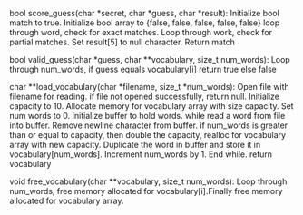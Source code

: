 bool score_guess(char *secret, char *guess, char *result): Initialize bool match to true. Initialize bool array to {false, false, false, false, false} loop through word, check for exact matches. Loop through work, check for partial matches. Set result[5] to null character. Return match

bool valid_guess(char *guess, char **vocabulary, size_t num_words): Loop through num_words, if guess equals vocabulary[i] return true else false

char **load_vocabulary(char *filename, size_t *num_words): Open file with filename for reading. if file not opened successfully, return null. Initialize capacity to 10. Allocate memory for vocabulary array with size capacity. Set num words to 0. Initialize buffer to hold words. while read a word from file into buffer. Remove newline character from buffer. if num_words is greater than or equal to capacity, then double the capacity, realloc for vocabulary array with new capacity. Duplicate the word in buffer and store it in vocabulary[num_words]. Increment num_words by 1. End while. return vocabulary

void free_vocabulary(char **vocabulary, size_t num_words): Loop through num_words, free memory allocated for vocabulary[i].Finally free memory allocated for vocabulary array.


 

